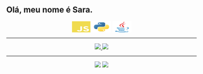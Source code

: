 ## Olá, meu nome é Sara.


<div align="center">
<div>
  <img align="center" alt="Rafa-Js" height="30" width="50" src="https://raw.githubusercontent.com/devicons/devicon/master/icons/javascript/javascript-plain.svg">
  <img align="center" alt="Rafa-Python" height="30" width="50" src="https://raw.githubusercontent.com/devicons/devicon/master/icons/python/python-original.svg">
 <img align="center" alt="Java-Java" height="30" width="50" src="https://raw.githubusercontent.com/devicons/devicon/master/icons/java/java-original.svg">
 </div>
 
 ---

<div align="center">
<div>
  <a href="https://github.com/Sarallima">
  <img height="140em" src="https://github-readme-stats.vercel.app/api?username=Sarallima&show_icons=true&theme=gruvbox_light&include_all_commits=true&count_private=true"/>
  <img height="140em" src="https://github-readme-stats.vercel.app/api/top-langs/?username=Sarallima&layout=compact&langs_count=7&theme=gruvbox_light"/>
</div>
 
  ---
 
 <div align="center">
  <a href="https://instagram.com/sarallimaf" target="_blank"><img src="https://img.shields.io/badge/-Instagram-%23E4405F?style=for-the-badge&logo=instagram&logoColor=white" target="_blank"></a>
   <a href = "mailto:saralima06201234@gmail.com"><img src="https://img.shields.io/badge/-Gmail-%23333?style=for-the-badge&logo=gmail&logoColor=white" target="_blank"></a>
</div>
